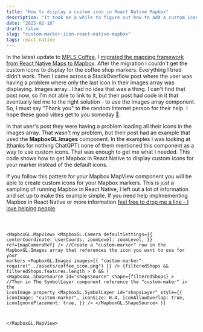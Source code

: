 ```yaml
---
title: "How to display a custom icon in React Native Mapbox"
description: "It took me a while to figure out how to add a custom icon to a marker in React Native Mapbox library. This is how you do that."
date: "2025-02-18"
draft: false
slug: "custom-marker-icon-react-native-mapbox"
tags: react-native
---
```


 <section>
    <p>
        In the latest update to <a href="https://mplscoffee.com" target="_blank">MPLS Coffee</a>, I <a href="/blog/move-from-react-native-maps-to-mapbox">migrated the mapping framework from React Native Maps to Mapbox</a>. After the migration I couldn't get the custom icons to display for the coffee shop markers. Everything I tried didn't work. Then I came across a StackOverflow post where the user was having a problem where only the last icon in their images array was displaying. Images array...I had no idea that was a thing. I can't find that post now, so I'm not able to link to it, but their post had code in it that eventually led me to the right solution - to use the Images array component. So, I must say "Thank you" to the random Internet person for their help. I hope these good vibes get to you someday 🙂.
    </p>
    <p>
        In that user's post they were having a problem loading all their icons in the Images array. That wasn't my problem, but their post had an example that used the <strong>MapboxGL.Images</strong> component. In the examples I was looking at (thanks for nothing ChatGPT) none of them mentioned this component as a way to use custom icons. That was enough to get me what I needed. This code  shows how to get Mapbox in React Native to display custom icons for your marker instead of the default icons.
    </p>
    <p>
        If you follow this pattern for your Mapbox MapView component you will be able to create custom icons for your Mapbox markers. This is just a sampling of running Mapbox in React Native, I left out a lot of information and set up to make this example simple. If you need help implmementing Mapbox in React Native or more information <a class="fw-bold" href="/contact">feel free to drop me a line</> - I love helping people</a>.
    </p>
       <pre><code class="language-jsx">
            
&lt;MapboxGL.MapView&gt;
    &lt;MapboxGL.Camera 
        defaultSettings={{
            centerCoordinate: userCoords,
            zoomLevel: zoomLevel,
        }}
        ref={mapCameraRef}
    /&gt;
    //Create a "custom-marker" row in the MapboxGL.Images array that references the icon you want to use for your markers
    &lt;MapboxGL.Images
        images={{
            "custom-marker": require("../assets/coffee_icon.png")
        }}
    /&gt;
    {filteredShops && filteredShops.features.length > 0 && (
        &lt;MapboxGL.ShapeSource 
            id="shopsSource" 
            shape={filteredShops}
        &gt;
        //Then in The SymbolLayer component reference the "custom-maker" in the iconImage property
            &lt;MapboxGL.SymbolLayer
                id="shopsLayer"
                style={{
                    iconImage: "custom-marker",
                    iconSize: 0.4,
                    iconAllowOverlap: true,
                    iconIgnorePlacement: true,
                }}
            /&gt;
        &lt;/MapboxGL.ShapeSource&gt;
    )}
    
&lt;/MapboxGL.MapView&gt;
</code></pre>        
</section>
